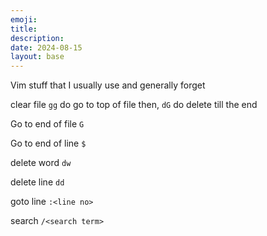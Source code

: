 ```yaml
---
emoji: 
title: 
description: 
date: 2024-08-15
layout: base
---
```


Vim stuff that I usually use and generally forget

clear file `gg` do go to top of file then, `dG` do delete till the end

Go to end of file `G`

Go to end of line `$`

delete word `dw`

delete line `dd`

goto line `:<line no>`

search `/<search term>`